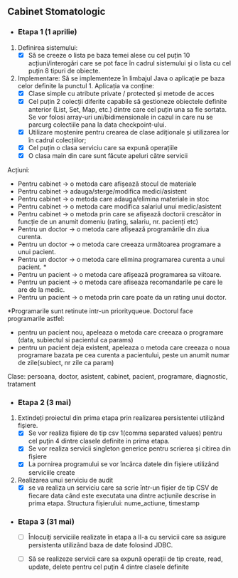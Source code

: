 ## Cabinet Stomatologic

- ### Etapa 1 (1 aprilie)

1. Definirea sistemului:
    - [x] Să se creeze o lista pe baza temei alese cu cel puțin 10 acțiuni/interogări care
      se pot face în cadrul sistemului și o lista cu cel puțin 8 tipuri de obiecte.

2. Implementare: Să se implementeze în limbajul Java o aplicație pe baza celor definite la punctul 1. Aplicația va conține:
    - [x] Clase simple cu atribute private / protected și metode de acces
    - [X] Cel puțin 2 colecții diferite capabile să gestioneze obiectele definite anterior (List, Set, Map, etc.) dintre care cel puțin una sa fie sortata.
      Se vor folosi array-uri uni/bidimensionale in cazul in care nu se parcurg colectiile pana la data checkpoint-ului.
    - [x] Utilizare moștenire pentru crearea de clase adiționale și utilizarea lor în cadrul colecțiilor;
    - [x] Cel puțin o clasa serviciu care sa expună operațiile
    - [x] O clasa main din care sunt făcute apeluri către servicii

Acțiuni:

- Pentru cabinet -> o metoda care afișează stocul de materiale
- Pentru cabinet -> adauga/sterge/modifica medici/asistent
- Pentru cabinet -> o metoda care adauga/elimina materiale in stoc
- Pentru cabinet -> o metoda care modifica salariul unui medic/asistent
- Pentru cabinet -> o metoda prin care se afișează doctorii crescător in funcție de un anumit domeniu (rating, salariu, nr. pacienți etc)
- Pentru un doctor -> o metoda care afișează programările din ziua curenta.
- Pentru un doctor -> o metoda care creeaza următoarea programare a unui pacient.
- Pentru un doctor -> o metoda care elimina programarea curenta a unui pacient. *
- Pentru un pacient -> o metoda care afișează programarea sa viitoare.
- Pentru un pacient -> o metoda care afiseaza recomandarile pe care le are de la medic.
- Pentru un pacient -> o metoda prin care poate da un rating unui doctor.

*Programarile sunt retinute intr-un priorityqueue. Doctorul face programarile astfel:
- pentru un pacient nou, apeleaza o metoda care creeaza o programare (data, subiectul si pacientul ca params)
- pentru un pacient deja existent, apeleaza o metoda care creeaza o noua programare bazata pe cea curenta a pacientului, peste un anumit numar de zile(subiect, nr zile ca param)

Clase: persoana, doctor, asistent, cabinet, pacient, programare, diagnostic, tratament
- ### Etapa 2 (3 mai)
1. Extindeți proiectul din prima etapa prin realizarea persistentei utilizând fișiere.
    - [x] Se vor realiza fișiere de tip csv 1(comma separated values) pentru cel puțin 4 dintre clasele definite in prima etapa.
    - [x] Se vor realiza servicii singleton generice pentru scrierea și citirea din fișiere
    - [x] La pornirea programului se vor încărca datele din fișiere utilizând serviciile create
2. Realizarea unui serviciu de audit
    - [x] se va realiza un serviciu care sa scrie într-un fișier de tip CSV de fiecare data când este executata una dintre acțiunile descrise in prima etapa. Structura fișierului: nume_actiune, timestamp

- ### Etapa 3 (31 mai)
    - [ ] Înlocuiți serviciile realizate în etapa a II-a cu servicii care sa asigure persistenta utilizând baza de date folosind JDBC.
    - [ ] Să se realizeze servicii care sa expună operații de tip create, read, update, delete pentru cel puțin 4 dintre clasele definite

